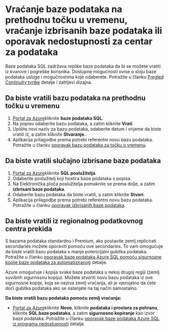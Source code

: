 <properties
    pageTitle="Otklanjanje poteškoća s sigurnosnog kopiranja i vraćanja s bazom podataka SQL Azure"
    description="Saznajte kako oporaviti oblaka baze podataka iz pogreške i kvarove pomoću sigurnosnog kopiranja i replike u bazi podataka SQL Azure."
    services="sql-database"
    documentationCenter=""
    authors="dalechen"
    manager="felixwu"
    editor=""/>

<tags
    ms.service="sql-database"
    ms.workload="data-management"
    ms.tgt_pltfrm="na"
    ms.devlang="na"
    ms.topic="article"
    ms.date="08/31/2016"
    ms.author="daleche"/>

# <a name="restore-a-database-to-a-previous-point-in-time-restore-a-deleted-database-or-recover-from-a-data-center-outage"></a>Vraćanje baze podataka na prethodnu točku u vremenu, vraćanje izbrisanih baze podataka ili oporavak nedostupnosti za centar za podataka

Baze podataka SQL zadržava replike baze podataka da bi se možete vratiti iz kvarove i pogreške korisnika. Dostupne mogućnosti ovise o sloju baze podataka usluge i mogućnostima koje odaberete. Potražite u članku [Pregled Continuity tvrtke](sql-database-business-continuity.md) detalje i zahtjevi dizajna.

## <a name="to-restore-a-database-to-a-previous-point-in-time"></a>Da biste vratili bazu podataka na prethodnu točku u vremenu
1.  [Portal za Azure](https://azure.microsoft.com/)kliknite **baze podataka SQL**.
2.  Na popisu odaberite bazu podataka, a zatim kliknite **Vrati**.
3.  Upišite novi naziv za bazu podataka, odaberite datum i vrijeme da biste vratili iz, a zatim kliknite **Stvaranje.**
4.  Aplikacija prilagodbe prema potrebi referentni novu bazu podataka. Potražite u članku [oporavak bazu podataka za točku u vremenu](sql-database-recovery-using-backups.md#point-in-time-restore).

## <a name="to-restore-an-accidentally-deleted-database"></a>Da biste vratili slučajno izbrisane baze podataka
1.  [Portal za Azure](https://azure.microsoft.com/)kliknite **SQL poslužitelja**.
2.  Odaberite poslužitelj koji hostira baze podataka s popisa.
3.  Na Elektronička ploča poslužitelja pomaknite se prema dolje, a zatim **izbrisani baze podataka**.
4.  Odaberite bazu podataka da biste vratili, a zatim kliknite **Stvori**.
5.  Aplikacija prilagodbe prema potrebi referentni novu bazu podataka. Potražite u članku [oporavak izbrisanih baze podataka](sql-database-recovery-using-backups.md#deleted-database-restore).

## <a name="to-recover-from-a-regional-datacenter-outage"></a>Da biste vratili iz regionalnog podatkovnog centra prekida
S bazama podataka standardnu i Premium, ako postavite zemlj replicirati secondaries možete oporaviti pomoću ove secondaries. To vam omogućuje da biste vratili bazu podataka s manje potencijalni gubitka podataka. Potražite u članku [oporavak baze podataka Azure SQL pomoću sigurnosne kopije baze podataka za automatiziranog](sql-database-disaster-recovery.md) detalje.

Azure omogućuje i kopija svake baze podataka u nekoj drugoj regiji (zemlj suvišnih sigurnosnu kopiju). Možete stvoriti novu bazu podataka iz ove sigurnosne kopije, koja se naziva zemlj vraćanja, ali je vjerojatno da ćete doći gubitka podataka ako se oslanjate na taj način samostalno.

**Da biste vratili bazu podataka pomoću zemlj vraćanja:**

- [Portal za Azure](https://azure.microsoft.com/)kliknite **Novo**, kliknite **podataka i prostora za pohranu**, kliknite **SQL baze podataka**, a zatim **sigurnosno kopiranje** kao izvor baze podataka. Potražite u članku [oporavak baze podataka Azure SQL iz programa nedostupnosti](sql-database-disaster-recovery.md) detalje.
